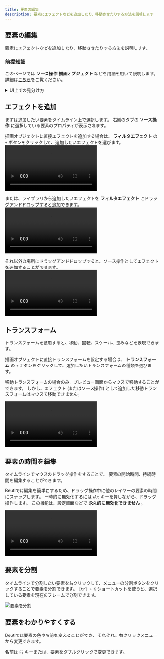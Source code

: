 ```yaml
---
title: 要素の編集
description: 要素にエフェクトなどを追加したり、移動させたりする方法を説明します
---
```


## 要素の編集
要素にエフェクトなどを追加したり、移動させたりする方法を説明します。

### 前提知識

このページでは __ソース操作__ __描画オブジェクト__ などを用語を用いて説明します。
詳細は[こちら](../advanced/1.rendering-process.md)をご覧ください。
<details>
<summary>
UI上での見分け方
</summary>
<img alt="UI上での見分け方" src="_images/5.edit-element/ui.png"></img>
</details>


## エフェクトを追加
まずは追加したい要素をタイムライン上で選択します。
右側のタブの __ソース操作__ に選択している要素のプロパティが表示されます。

描画オブジェクトに直接エフェクトを追加する場合は、
__フィルタエフェクト__ の `+` ボタンをクリックして、追加したいエフェクトを選びます。  
<video src="_images/5.edit-element/add-effect-in-property-editor.mp4" controls></video>

または、ライブラリから追加したいエフェクトを __フィルタエフェクト__ にドラッグアンドドロップすると追加できます。  
<video src="_images/5.edit-element/add-effect-via-library.mp4" controls></video>

それ以外の場所にドラッグアンドドロップすると、ソース操作としてエフェクトを追加することができます。  
<video src="_images/5.edit-element/add-effect-as-source-operator.mp4" controls></video>

## トランスフォーム
トランスフォームを使用すると、移動、回転、スケール、歪みなどを表現できます。

描画オブジェクトに直接トランスフォームを設定する場合は、
__トランスフォーム__ の `+` ボタンをクリックして、追加したいトランスフォームの種類を選びます。

移動トランスフォームの場合のみ、プレビュー画面からマウスで移動することができます。
しかし、エフェクト (またはソース操作) として追加した移動トランスフォームはマウスで移動できません。

<video src="_images/5.edit-element/add-transform.mp4" controls></video>

## 要素の時間を編集
タイムラインでマウスのドラッグ操作をすることで、
要素の開始時間、持続時間を編集することができます。

Beutlでは編集を簡単にするため、ドラッグ操作中に他のレイヤーの要素の時間にスナップします。
一時的に無効化するには `Alt` キーを押しながら、ドラッグ操作します。
この機能は、設定画面などで __永久的に無効化できません__ 。

<video src="_images/5.edit-element/move-element.mp4" controls></video>

## 要素を分割
タイムラインで分割したい要素を右クリックして、メニューの分割ボタンをクリックすることで要素を分割できます。
`Ctrl + K` ショートカットを使うと、選択している要素を現在のフレームで分割できます。

![要素を分割](_images/5.edit-element/split-element.png)

## 要素をわかりやすくする
Beutlでは要素の色や名前を変えることができ、
それぞれ、右クリックメニューから変更できます。

名前は `F2` キーまたは、要素をダブルクリックで変更できます。